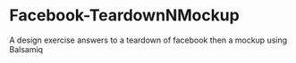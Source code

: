 # Facebook-TeardownNMockup
A design exercise answers to a teardown of facebook then a mockup using Balsamiq
